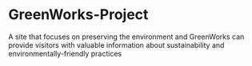 # GreenWorks-Project
A site that focuses on preserving the environment and GreenWorks can provide visitors with  valuable information about sustainability and environmentally-friendly practices
